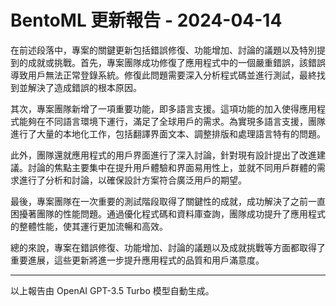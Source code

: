 # BentoML 更新報告 - 2024-04-14

在前述段落中，專案的關鍵更新包括錯誤修復、功能增加、討論的議題以及特別提到的成就或挑戰。首先，專案團隊成功修復了應用程式中的一個嚴重錯誤，該錯誤導致用戶無法正常登錄系統。修復此問題需要深入分析程式碼並進行測試，最終找到並解決了造成錯誤的根本原因。



其次，專案團隊新增了一項重要功能，即多語言支援。這項功能的加入使得應用程式能夠在不同語言環境下運行，滿足了全球用戶的需求。為實現多語言支援，團隊進行了大量的本地化工作，包括翻譯界面文本、調整排版和處理語言特有的問題。



此外，團隊還就應用程式的用戶界面進行了深入討論，針對現有設計提出了改進建議。討論的焦點主要集中在提升用戶體驗和界面易用性上，並就不同用戶群體的需求進行了分析和討論，以確保設計方案符合廣泛用戶的期望。



最後，專案團隊在一次重要的測試階段取得了關鍵性的成就，成功解決了之前一直困擾著團隊的性能問題。通過優化程式碼和資料庫查詢，團隊成功提升了應用程式的整體性能，使其運行更加流暢和高效。



總的來說，專案在錯誤修復、功能增加、討論的議題以及成就挑戰等方面都取得了重要進展，這些更新將進一步提升應用程式的品質和用戶滿意度。



---



以上報告由 OpenAI GPT-3.5 Turbo 模型自動生成。